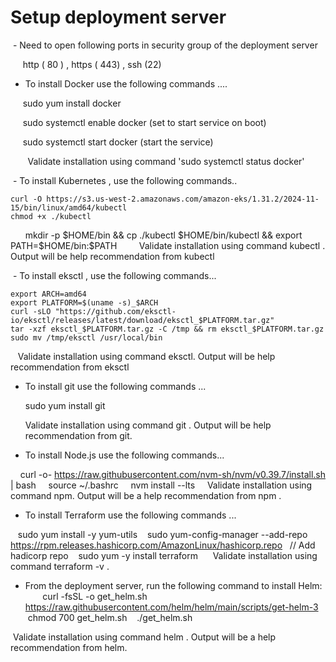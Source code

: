 # Setup deployment server 
 - Need to open following ports in security group of the deployment server 
 
     http ( 80 ) , https ( 443) , ssh (22)

- To install Docker use the following commands ....
  
     sudo yum install docker
     
     sudo systemctl enable docker (set to start service on boot)
     
     sudo systemctl start docker (start the service)
     
   
   Validate installation using command 'sudo systemctl status docker'



 - To install Kubernetes , use the following commands..
 
	curl -O https://s3.us-west-2.amazonaws.com/amazon-eks/1.31.2/2024-11-15/bin/linux/amd64/kubectl
	chmod +x ./kubectl
        mkdir -p $HOME/bin && cp ./kubectl $HOME/bin/kubectl && export PATH=$HOME/bin:$PATH
   
    Validate installation using command kubectl . Output will be help recommendation from kubectl


 - To install eksctl , use the following commands...

	export ARCH=amd64
	export PLATFORM=$(uname -s)_$ARCH
	curl -sLO "https://github.com/eksctl-io/eksctl/releases/latest/download/eksctl_$PLATFORM.tar.gz"
	tar -xzf eksctl_$PLATFORM.tar.gz -C /tmp && rm eksctl_$PLATFORM.tar.gz
	sudo mv /tmp/eksctl /usr/local/bin

   Validate installation using command eksctl. Output will be help recommendation from eksctl



- To install git use the following commands ...

  	sudo yum install git

   Validate installation using command git . Output will be help recommendation from git.


- To install Node.js use the following commands...

    curl -o- https://raw.githubusercontent.com/nvm-sh/nvm/v0.39.7/install.sh | bash
    source ~/.bashrc
    nvm install --lts
  
  Validate installation using command npm. Output will be a help recommendation from npm .

- To install Terraform use the following commands ...

   sudo yum install -y yum-utils
   sudo yum-config-manager --add-repo https://rpm.releases.hashicorp.com/AmazonLinux/hashicorp.repo   // Add hadicorp repo
   sudo yum -y install terraform
   
 Validate installation using command terraform -v . 


- From the deployment server, run the following command to install Helm:
   
   curl -fsSL -o get_helm.sh https://raw.githubusercontent.com/helm/helm/main/scripts/get-helm-3
   chmod 700 get_helm.sh
   ./get_helm.sh

 Validate installation using command helm . Output will be a help recommendation from helm.


